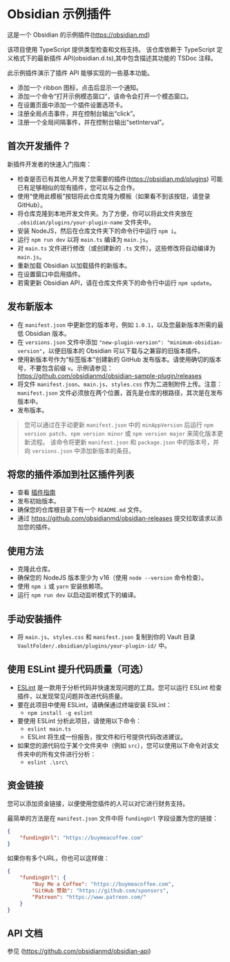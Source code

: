 # Obsidian 示例插件

这是一个 Obsidian 的示例插件(https://obsidian.md)

该项目使用 TypeScript 提供类型检查和文档支持。
该仓库依赖于 TypeScript 定义格式下的最新插件 API(obsidian.d.ts),其中包含描述其功能的 TSDoc 注释。

此示例插件演示了插件 API 能够实现的一些基本功能。
- 添加一个 ribbon 图标，点击后显示一个通知。
- 添加一个命令“打开示例模态窗口”，该命令会打开一个模态窗口。
- 在设置页面中添加一个插件设置选项卡。
- 注册全局点击事件，并在控制台输出“click”。
- 注册一个全局间隔事件，并在控制台输出“setInterval”。

## 首次开发插件？

新插件开发者的快速入门指南：

- 检查是否已有其他人开发了您需要的插件(https://obsidian.md/plugins) 可能已有足够相似的现有插件，您可以与之合作。
- 使用“使用此模板”按钮将此仓库克隆为模板（如果看不到该按钮，请登录 GitHub）。
- 将仓库克隆到本地开发文件夹。为了方便，你可以将此文件夹放在 `.obsidian/plugins/your-plugin-name` 文件夹中。
- 安装 NodeJS，然后在仓库文件夹下的命令行中运行 `npm i`。
- 运行 `npm run dev` 以将 `main.ts` 编译为 `main.js`。
- 对 `main.ts` 文件进行修改（或创建新的 `.ts` 文件）。这些修改将自动编译为 `main.js`。
- 重新加载 Obsidian 以加载插件的新版本。
- 在设置窗口中启用插件。
- 若需更新 Obsidian API，请在仓库文件夹下的命令行中运行 `npm update`。

## 发布新版本

- 在 `manifest.json` 中更新您的版本号，例如 `1.0.1`，以及您最新版本所需的最低 Obsidian 版本。
- 在 `versions.json` 文件中添加 `"new-plugin-version": "minimum-obsidian-version"`，以便旧版本的 Obsidian 可以下载与之兼容的旧版本插件。
- 使用新版本号作为“标签版本”创建新的 GitHub 发布版本。请使用确切的版本号，不要包含前缀 `v`。示例请参见：https://github.com/obsidianmd/obsidian-sample-plugin/releases
- 将文件 `manifest.json`、`main.js`、`styles.css` 作为二进制附件上传。注意：`manifest.json` 文件必须放在两个位置，首先是仓库的根路径，其次是在发布版本中。
- 发布版本。

> 您可以通过在手动更新 `manifest.json` 中的 `minAppVersion` 后运行 `npm version patch`、`npm version minor` 或 `npm version major` 来简化版本更新流程。
> 该命令将更新 `manifest.json` 和 `package.json` 中的版本号，并向 `versions.json` 中添加新版本的条目。

## 将您的插件添加到社区插件列表

- 查看 [插件指南](https://docs.obsidian.md/Plugins/Releasing/Plugin+guidelines)
- 发布初始版本。
- 确保您的仓库根目录下有一个 `README.md` 文件。
- 通过 https://github.com/obsidianmd/obsidian-releases 提交拉取请求以添加您的插件。

## 使用方法

- 克隆此仓库。
- 确保您的 NodeJS 版本至少为 v16（使用 `node --version` 命令检查）。
- 使用 `npm i` 或 `yarn` 安装依赖项。
- 运行 `npm run dev` 以启动监听模式下的编译。

## 手动安装插件

- 将 `main.js`、`styles.css` 和 `manifest.json` 复制到你的 Vault 目录 `VaultFolder/.obsidian/plugins/your-plugin-id/` 中。

## 使用 ESLint 提升代码质量（可选）
- [ESLint](https://eslint.org/) 是一款用于分析代码并快速发现问题的工具。您可以运行 ESLint 检查插件，以发现常见问题并改进代码质量。 
- 要在此项目中使用 ESLint，请确保通过终端安装 ESLint：
  - `npm install -g eslint`
- 要使用 ESLint 分析此项目，请使用以下命令：
  - `eslint main.ts`
  - ESLint 将生成一份报告，按文件和行号提供代码改进建议。
- 如果您的源代码位于某个文件夹中（例如 `src`），您可以使用以下命令对该文件夹中的所有文件进行分析：
  - `eslint .\src\`

## 资金链接

您可以添加资金链接，以便使用您插件的人可以对它进行财务支持。

最简单的方法是在 `manifest.json` 文件中将 `fundingUrl` 字段设置为您的链接：

```json
{
    "fundingUrl": "https://buymeacoffee.com"
}
```

如果你有多个URL，你也可以这样做：

```json
{
    "fundingUrl": {
        "Buy Me a Coffee": "https://buymeacoffee.com",
        "GitHub 赞助": "https://github.com/sponsors",
        "Patreon": "https://www.patreon.com/"
    }
}
```

## API 文档

参见 (https://github.com/obsidianmd/obsidian-api)
